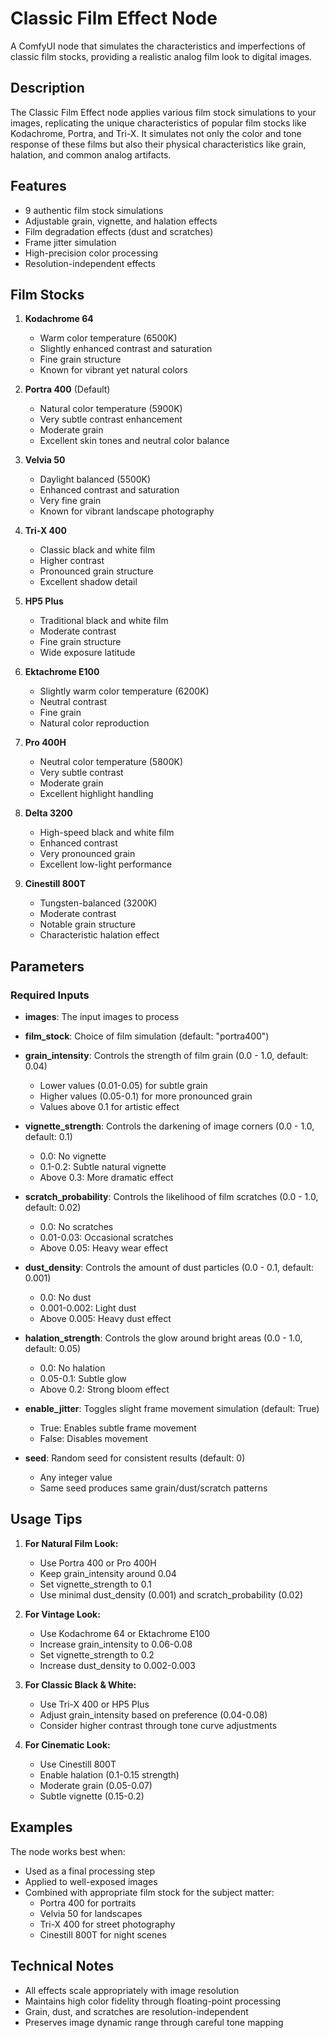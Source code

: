 # Classic Film Effect Node

A ComfyUI node that simulates the characteristics and imperfections of classic film stocks, providing a realistic analog film look to digital images.

## Description

The Classic Film Effect node applies various film stock simulations to your images, replicating the unique characteristics of popular film stocks like Kodachrome, Portra, and Tri-X. It simulates not only the color and tone response of these films but also their physical characteristics like grain, halation, and common analog artifacts.

## Features

- 9 authentic film stock simulations
- Adjustable grain, vignette, and halation effects
- Film degradation effects (dust and scratches)
- Frame jitter simulation
- High-precision color processing
- Resolution-independent effects

## Film Stocks

1. **Kodachrome 64**
   - Warm color temperature (6500K)
   - Slightly enhanced contrast and saturation
   - Fine grain structure
   - Known for vibrant yet natural colors

2. **Portra 400** (Default)
   - Natural color temperature (5900K)
   - Very subtle contrast enhancement
   - Moderate grain
   - Excellent skin tones and neutral color balance

3. **Velvia 50**
   - Daylight balanced (5500K)
   - Enhanced contrast and saturation
   - Very fine grain
   - Known for vibrant landscape photography

4. **Tri-X 400**
   - Classic black and white film
   - Higher contrast
   - Pronounced grain structure
   - Excellent shadow detail

5. **HP5 Plus**
   - Traditional black and white film
   - Moderate contrast
   - Fine grain structure
   - Wide exposure latitude

6. **Ektachrome E100**
   - Slightly warm color temperature (6200K)
   - Neutral contrast
   - Fine grain
   - Natural color reproduction

7. **Pro 400H**
   - Neutral color temperature (5800K)
   - Very subtle contrast
   - Moderate grain
   - Excellent highlight handling

8. **Delta 3200**
   - High-speed black and white film
   - Enhanced contrast
   - Very pronounced grain
   - Excellent low-light performance

9. **Cinestill 800T**
   - Tungsten-balanced (3200K)
   - Moderate contrast
   - Notable grain structure
   - Characteristic halation effect

## Parameters

### Required Inputs

- **images**: The input images to process
- **film_stock**: Choice of film simulation (default: "portra400")
- **grain_intensity**: Controls the strength of film grain (0.0 - 1.0, default: 0.04)
  - Lower values (0.01-0.05) for subtle grain
  - Higher values (0.05-0.1) for more pronounced grain
  - Values above 0.1 for artistic effect

- **vignette_strength**: Controls the darkening of image corners (0.0 - 1.0, default: 0.1)
  - 0.0: No vignette
  - 0.1-0.2: Subtle natural vignette
  - Above 0.3: More dramatic effect

- **scratch_probability**: Controls the likelihood of film scratches (0.0 - 1.0, default: 0.02)
  - 0.0: No scratches
  - 0.01-0.03: Occasional scratches
  - Above 0.05: Heavy wear effect

- **dust_density**: Controls the amount of dust particles (0.0 - 0.1, default: 0.001)
  - 0.0: No dust
  - 0.001-0.002: Light dust
  - Above 0.005: Heavy dust effect

- **halation_strength**: Controls the glow around bright areas (0.0 - 1.0, default: 0.05)
  - 0.0: No halation
  - 0.05-0.1: Subtle glow
  - Above 0.2: Strong bloom effect

- **enable_jitter**: Toggles slight frame movement simulation (default: True)
  - True: Enables subtle frame movement
  - False: Disables movement

- **seed**: Random seed for consistent results (default: 0)
  - Any integer value
  - Same seed produces same grain/dust/scratch patterns

## Usage Tips

1. **For Natural Film Look:**
   - Use Portra 400 or Pro 400H
   - Keep grain_intensity around 0.04
   - Set vignette_strength to 0.1
   - Use minimal dust_density (0.001) and scratch_probability (0.02)

2. **For Vintage Look:**
   - Use Kodachrome 64 or Ektachrome E100
   - Increase grain_intensity to 0.06-0.08
   - Set vignette_strength to 0.2
   - Increase dust_density to 0.002-0.003

3. **For Classic Black & White:**
   - Use Tri-X 400 or HP5 Plus
   - Adjust grain_intensity based on preference (0.04-0.08)
   - Consider higher contrast through tone curve adjustments

4. **For Cinematic Look:**
   - Use Cinestill 800T
   - Enable halation (0.1-0.15 strength)
   - Moderate grain (0.05-0.07)
   - Subtle vignette (0.15-0.2)

## Examples

The node works best when:
- Used as a final processing step
- Applied to well-exposed images
- Combined with appropriate film stock for the subject matter:
  - Portra 400 for portraits
  - Velvia 50 for landscapes
  - Tri-X 400 for street photography
  - Cinestill 800T for night scenes

## Technical Notes

- All effects scale appropriately with image resolution
- Maintains high color fidelity through floating-point processing
- Grain, dust, and scratches are resolution-independent
- Preserves image dynamic range through careful tone mapping
